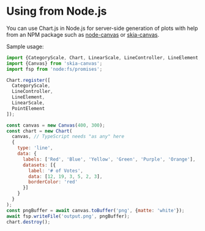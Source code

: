 # Using from Node.js

You can use Chart.js in Node.js for server-side generation of plots with help from an NPM package such as [node-canvas](https://github.com/Automattic/node-canvas) or [skia-canvas](https://skia-canvas.org/).

Sample usage:

```js
import {CategoryScale, Chart, LinearScale, LineController, LineElement, PointElement} from 'chart.js';
import {Canvas} from 'skia-canvas';
import fsp from 'node:fs/promises';

Chart.register([
  CategoryScale,
  LineController,
  LineElement,
  LinearScale,
  PointElement
]);

const canvas = new Canvas(400, 300);
const chart = new Chart(
  canvas, // TypeScript needs "as any" here
  {
    type: 'line',
    data: {
      labels: ['Red', 'Blue', 'Yellow', 'Green', 'Purple', 'Orange'],
      datasets: [{
        label: '# of Votes',
        data: [12, 19, 3, 5, 2, 3],
        borderColor: 'red'
      }]
    }
  }
);
const pngBuffer = await canvas.toBuffer('png', {matte: 'white'});
await fsp.writeFile('output.png', pngBuffer);
chart.destroy();
```
